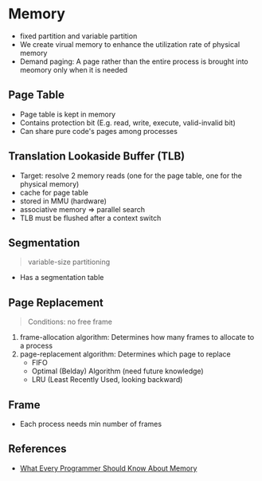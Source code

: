 # Memory

- fixed partition and variable partition
- We create virual memory to enhance the utilization rate of physical memory
- Demand paging: A page rather than the entire process is brought into meomory only when it is needed

## Page Table

- Page table is kept in memory
- Contains protection bit (E.g. read, write, execute, valid-invalid bit)
- Can share pure code's pages among processes

## Translation Lookaside Buffer (TLB)

- Target: resolve 2 memory reads (one for the page table, one for the physical memory)
- cache for page table
- stored in MMU (hardware)
- associative memory => parallel search
- TLB must be flushed after a context switch

## Segmentation

> variable-size partitioning

- Has a segmentation table

## Page Replacement

> Conditions: no free frame

1. frame-allocation algorithm: Determines how many frames to allocate to a process
2. page-replacement algorithm: Determines which page to replace
    - FIFO
    - Optimal (Belday) Algorithm (need future knowledge)
    - LRU (Least Recently Used, looking backward)

## Frame

- Each process needs min number of frames

## References

- [What Every Programmer Should Know About Memory](https://sysprog21.github.io/cpumemory-zhtw/)
